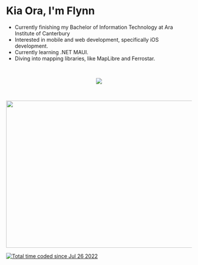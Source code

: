 # Kia Ora, I'm Flynn

- Currently finishing my Bachelor of Information Technology at Ara Institute of Canterbury
- Interested in mobile and web development, specifically iOS development.
- Currently learning .NET MAUI.
- Diving into mapping libraries, like MapLibre and Ferrostar.

<br/>
<p align="center">
  <a href="https://skillicons.dev">
    <img src="https://skillicons.dev/icons?i=git,apple,tailwind,swift,js,github,supabase,ts,nextjs,python,django,react&perline=6" />
  </a>
</p>

<br/>
<p align="center">
  <img width=600 height=400 src="https://github-readme-stats.vercel.app/api/wakatime?username=fstevens30\&layout=compact&langs_count=12&range=all_time&hide=other,markdown,shell,powershell,bash"/>
</p>
<a href="https://wakatime.com/@b2d63d84-2584-4154-b686-a64b6fb2bf87"><img src="https://wakatime.com/badge/user/b2d63d84-2584-4154-b686-a64b6fb2bf87.svg" alt="Total time coded since Jul 26 2022" /></a>
